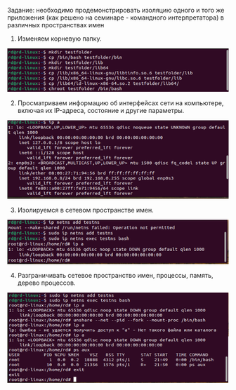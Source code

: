 Задание: необходимо продемонстрировать изоляцию одного и того же приложения (как решено на семинаре - командного интерпретатора) в различных пространствах имен

1.	Изменяем корневую папку.

![Изменяем корневую папку](1.png)

2.	Просматриваем информацию об интерфейсах сети на компьютере, включая их IP-адреса, состояние и другие параметры.

![Информация об интерфейсах сети на ПК](2.png)

3.	Изолируемся в сетевом пространстве имен.

![Изолируемся в сетевом пространстве имен](3.png)

4.	Разграничивать сетевое пространство имен, процессы, память, дерево процессов.

![Разграничиваем](4.png)

